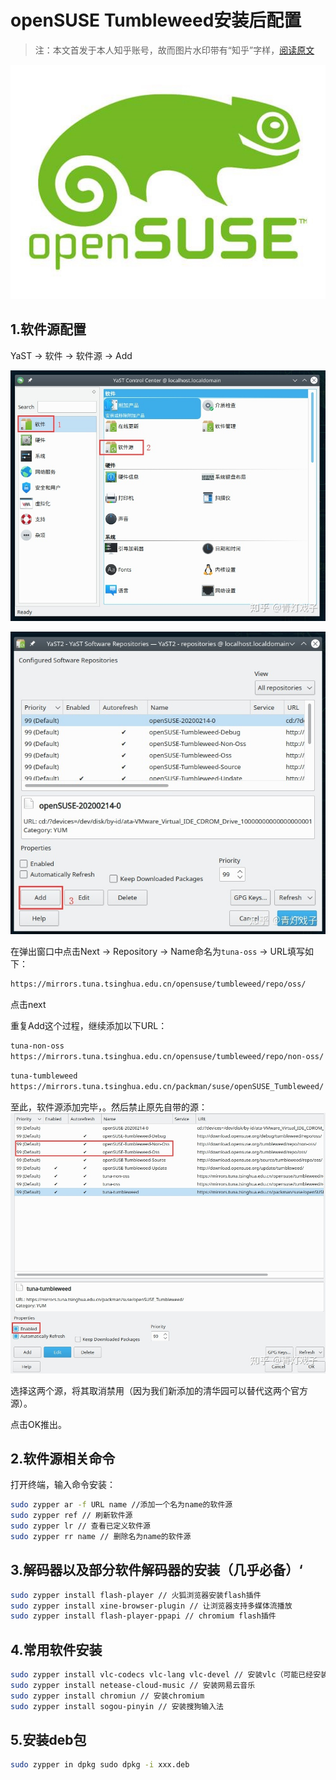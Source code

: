 # openSUSE Tumbleweed安装后配置

> 注：本文首发于本人知乎账号，故而图片水印带有“知乎”字样，[阅读原文](https://zhuanlan.zhihu.com/p/107763542)

![](imgs/opensuse1.jpg)

## 1.软件源配置
YaST → 软件 → 软件源 → Add

![](imgs/opensuse2.jpg)

![](imgs/opensuse3.jpg)

在弹出窗口中点击Next → Repository → Name命名为`tuna-oss` → URL填写如下：
```txt
https://mirrors.tuna.tsinghua.edu.cn/opensuse/tumbleweed/repo/oss/
```

点击next

重复Add这个过程，继续添加以下URL：
```txt
tuna-non-oss
https://mirrors.tuna.tsinghua.edu.cn/opensuse/tumbleweed/repo/non-oss/
```

```txt
tuna-tumbleweed
https://mirrors.tuna.tsinghua.edu.cn/packman/suse/openSUSE_Tumbleweed/
```

至此，软件源添加完毕，。然后禁止原先自带的源：
![](imgs/opensuse4.jpg)

选择这两个源，将其取消禁用（因为我们新添加的清华园可以替代这两个官方源）。

点击OK推出。

## 2.软件源相关命令
打开终端，输入命令安装：
```bash
sudo zypper ar -f URL name //添加一个名为name的软件源
sudo zypper ref // 刷新软件源
sudo zypper lr // 查看已定义软件源
sudo zypper rr name // 删除名为name的软件源
```

## 3.解码器以及部分软件解码器的安装（几乎必备）‘
```bash
sudo zypper install flash-player // 火狐浏览器安装flash插件
sudo zypper install xine-browser-plugin // 让浏览器支持多媒体流播放
sudo zypper install flash-player-ppapi // chromium flash插件
```

## 4.常用软件安装
```bash
sudo zypper install vlc-codecs vlc-lang vlc-devel // 安装vlc（可能已经安装）
sudo zypper install netease-cloud-music // 安装网易云音乐
sudo zypper install chromiun // 安装chromium
sudo zypper install sogou-pinyin // 安装搜狗输入法
```

## 5.安装deb包
```bash
sudo zypper in dpkg sudo dpkg -i xxx.deb
```

